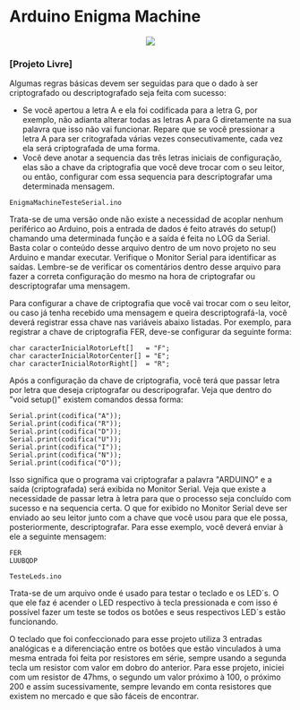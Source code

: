 # Arduino Enigma Machine

<p align="center"><img src="https://s32.postimg.org/q8vxwypth/01_Enigma_Aparencia.jpg"></p>

### [Projeto Livre]

Algumas regras básicas devem ser seguidas para que o dado à ser criptografado ou descriptografado seja feita com sucesso:

* Se você apertou a letra A e ela foi codificada para a letra G, por exemplo, não adianta alterar todas as letras A para G diretamente na sua palavra que isso não vai funcionar. Repare que se você pressionar a letra A para ser critografada várias vezes consecutivamente, cada vez ela será criptografada de uma forma.
* Você deve anotar a sequencia das três letras iniciais de configuração, elas são a chave da criptografia que você deve trocar com o seu leitor, ou então, configurar com essa sequencia para descriptografar uma determinada mensagem.

`EnigmaMachineTesteSerial.ino`

Trata-se de uma versão onde não existe a necessidad de acoplar nenhum periférico ao Arduino, pois a entrada de dados é feito através do setup() chamando uma determinada função e a saída é feita no LOG da Serial. Basta colar o conteúdo desse arquivo dentro de um novo projeto no seu Arduino e mandar executar. Verifique o Monitor Serial para identificar as saídas. Lembre-se de verificar os comentários dentro desse arquivo para fazer a correta configuração do mesmo na hora de criptografar ou descriptografar uma mensagem.

Para configurar a chave de criptografia que você vai trocar com o seu leitor, ou caso já tenha recebido uma mensagem e queira descriptografá-la, você deverá registrar essa chave nas variáveis abaixo listadas. Por exemplo, para registrar a chave de criptografia FER, deve-se configurar da seguinte forma:

    char caracterInicialRotorLeft[]   = "F";
    char caracterInicialRotorCenter[] = "E";
    char caracterInicialRotorRight[]  = "R";

Após a configuração da chave de criptografia, você terá que passar letra por letra que deseja criptografar ou descripografar. Veja que dentro do "void setup()" existem comandos dessa forma:

    Serial.print(codifica("A"));
    Serial.print(codifica("R"));
    Serial.print(codifica("D"));
    Serial.print(codifica("U"));
    Serial.print(codifica("I"));
    Serial.print(codifica("N"));
    Serial.print(codifica("O"));

Isso significa que o programa vai criptografar a palavra "ARDUINO" e a saída (criptografada) será exibida no Monitor Serial. Veja que existe a necessidade de passar letra à letra para que o processo seja concluído com sucesso e na sequencia certa. O que for exibido no Monitor Serial deve ser enviado ao seu leitor junto com a chave que você usou para que ele possa, posteriormente, descriptografar. Para esse exemplo, você deverá enviar à ele a seguinte mensagem:

    FER
    LUUBQDP


`TesteLeds.ino`

Trata-se de um arquivo onde é usado para testar o teclado e os LED´s. O que ele faz é acender o LED respectivo à tecla pressionada e com isso é possível fazer um teste se todos os botões e seus respectivos LED´s estão funcionando.

O teclado que foi confeccionado para esse projeto utiliza 3 entradas analógicas e a diferenciação entre os botões que estão vinculados à uma mesma entrada foi feita por resistores em série, sempre usando a segunda tecla um resistor com valor em dobro do anterior. Para esse projeto, iniciei com um resistor de 47hms, o segundo um valor próximo à 100, o próximo 200 e assim sucessivamente, sempre levando em conta resistores que existem no mercado e que são fáceis de encontrar.
